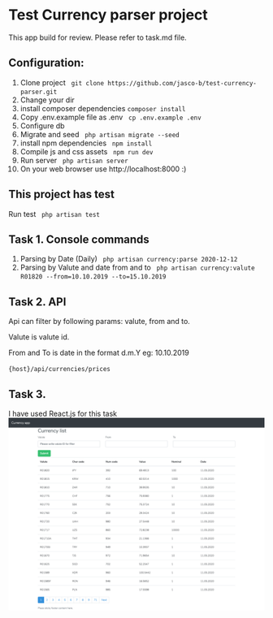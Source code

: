 # Test Currency parser project

This app build for review. Please refer to task.md file.

## Configuration:
1. Clone project
`` git clone https://github.com/jasco-b/test-currency-parser.git``
2. Change your dir
3. install composer dependencies
``composer install``
4. Copy .env.example file as .env
`` cp .env.example .env``
5. Configure db
6. Migrate and seed
`` php artisan migrate --seed``
7. install npm dependencies
`` npm install``
8. Compile js and css assets
`` npm run dev``
9. Run server 
`` php artisan server``
10. On your web browser use http://localhost:8000 :)

## This project has test
Run test
`` php artisan test``

## Task 1. Console commands
1. Parsing by Date (Daily)
`` php artisan currency:parse 2020-12-12``
2. Parsing by Valute and date from and to
`` php artisan currency:valute  R01820 --from=10.10.2019 --to=15.10.2019``

## Task 2. API
Api can filter by following params: valute, from and to.

Valute is valute id.

From and To is date in the format d.m.Y eg: 10.10.2019

``{host}/api/currencies/prices``

## Task 3.
I have used React.js for this task
![image](./screenshots/index.png)
